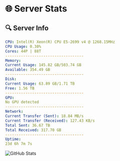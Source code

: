 # 🌐 Server Stats
## 🔍 Server Info
```yaml
CPU: Intel(R) Xeon(R) CPU E5-2699 v4 @ 1268.15MHz
CPU Usage: 0.30%
Cores: 44P | 88T
-----------------------------------
Memory:
Current Usage: 145.82 GB/503.74 GB
Available: 354.49 GB
-----------------------------------
Disk:
Current Usage: 63.89 GB/1.71 TB
Free: 1.56 TB
-----------------------------------
GPU:
No GPU detected
-----------------------------------
Network:
Current Transfer (Sent): 18.84 MB/s
Current Transfer (Received): 127.43 KB/s
Total Sent: 36.67 TB
Total Received: 317.70 GB
-----------------------------------
Uptime:
23d 6h 7m 7s
```
![GitHub Stats](https://img.shields.io/badge/Updated-2025-03-31_03:29:56-blue)